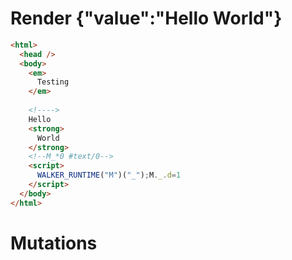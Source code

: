 # Render {"value":"Hello <strong>World</strong>"}
```html
<html>
  <head />
  <body>
    <em>
      Testing
    </em>
     
    <!---->
    Hello 
    <strong>
      World
    </strong>
    <!--M_*0 #text/0-->
    <script>
      WALKER_RUNTIME("M")("_");M._.d=1
    </script>
  </body>
</html>
```

# Mutations
```

```